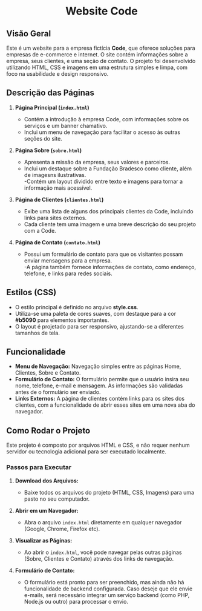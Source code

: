 <h1 align="center">
   Website Code 
</h1>

## Visão Geral   

Este é um website para a empresa fictícia **Code**, que oferece soluções para empresas de e-commerce e internet. O site contém informações sobre a empresa, seus clientes, e uma seção de contato. O projeto foi desenvolvido utilizando HTML, CSS e imagens em uma estrutura simples e limpa, com foco na usabilidade e design responsivo.   

## Descrição das Páginas   

1. **Página Principal (`index.html`)**   
   - Contém a introdução à empresa Code, com informações sobre os serviços e um banner chamativo.   
   - Inclui um menu de navegação para facilitar o acesso às outras seções do site.   

2. **Página Sobre (`sobre.html`)**   
   - Apresenta a missão da empresa, seus valores e parceiros.   
   - Inclui um destaque sobre a Fundação Bradesco como cliente, além de imagesns ilustrativas.   
   -Contém um layout dividido entre texto e imagens para tornar a informação mais acessível.   

3. **Página de Clientes (`clientes.html`)**   
   - Exibe uma lista de alguns dos principais clientes da Code, incluindo links para sites externos.
   - Cada cliente tem uma imagem e uma breve descrição do seu projeto com a Code.   

4. **Página de Contato (`contato.html`)**   
   - Possui um formulário de contato para que os visitantes possam enviar mensagens para a empresa.   
   -A página também fornece informações de contato, como endereço, telefone, e links para redes sociais.   

## Estilos (CSS)   

- O estilo principal é definido no arquivo **style.css**.   
- Utiliza-se uma paleta de cores suaves, com destaque para a cor **#b5090** para elementos importantes.   
- O layout é projetado para ser responsivo, ajustando-se a diferentes tamanhos de tela.   

## Funcionalidade   

- **Menu de Navegação:** Navegação simples entre as páginas Home, Clientes, Sobre e Contato.   
- **Formulário de Contato:** O formulário permite que o usuário insira seu nome, telefone, e-mail e mensagem. As informações são validadas antes de o formulário ser enviado.   
- **Links Externos:** A página de clientes contém links para os sites dos clientes, com a funcionalidade de abrir esses sites em uma nova aba do navegador.   

## Como Rodar o Projeto   

Este projeto é composto por arquivos HTML e CSS, e não requer nenhum servidor ou tecnologia adicional para ser executado localmente.   

### Passos para Executar   

1. **Download dos Arquivos:**   
   - Baixe todos os arquivos do projeto (HTML, CSS, Imagens) para uma pasto no seu computador.   

2. **Abrir em um Navegador:**   
   - Abra o arquivo `index.html` diretamente em qualquer navegador (Google, Chrome, Firefox etc).   

3. **Visualizar as Páginas:**   
   - Ao abrir o `index.html`, você pode navegar pelas outras páginas (Sobre, Clientes e Contato) através dos links de navegação.   

4. **Formulário de Contato:**   
   - O formulário está pronto para ser preenchido, mas ainda não há funcionalidade de backend configurada. Caso deseje que ele envie e-mails, será necessário integrar um serviço backend (como PHP, Node.js ou outro) para processar o envio.



